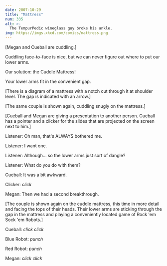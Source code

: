 ```yaml
---
date: 2007-10-29
title: "Mattress"
num: 335
alt: >-
  The TempurPedic wineglass guy broke his ankle.
img: https://imgs.xkcd.com/comics/mattress.png
---
```

[Megan and Cueball are cuddling.]

Cuddling face-to-face is nice, but we can never figure out where to put our lower arms.

Our solution: the Cuddle Mattress!

Your lower arms fit in the convenient gap.

[There is a diagram of a mattress with a notch cut through it at shoulder level. The gap is indicated with an arrow.]

[The same couple is shown again, cuddling snugly on the mattress.]

[Cueball and Megan are giving a presentation to another person. Cueball has a pointer and a clicker for the slides that are projected on the screen next to him.]

Listener: Oh man, that's ALWAYS bothered me.

Listener: I want one.

Listener: Although... so the lower arms just sort of dangle?

Listener: What do you do with them?

Cueball: It was a bit awkward.

Clicker: *click*

Megan: Then we had a second breakthrough.

[The couple is shown again on the cuddle mattress, this time in more detail and facing the tops of their heads. Their lower arms are sticking through the gap in the mattress and playing a conveniently located game of Rock 'em Sock 'em Robots.]

Cueball: *click click*

Blue Robot: *punch*

Red Robot: *punch*

Megan: *click click*